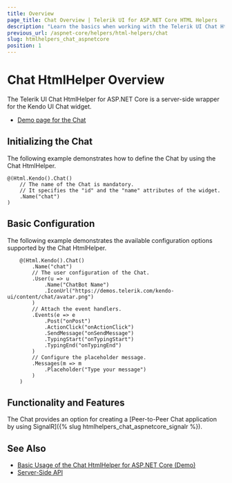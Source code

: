 ```yaml
---
title: Overview
page_title: Chat Overview | Telerik UI for ASP.NET Core HTML Helpers
description: "Learn the basics when working with the Telerik UI Chat HtmlHelper for ASP.NET Core (MVC 6 or ASP.NET Core MVC)."
previous_url: /aspnet-core/helpers/html-helpers/chat
slug: htmlhelpers_chat_aspnetcore
position: 1
---
```


# Chat HtmlHelper Overview

The Telerik UI Chat HtmlHelper for ASP.NET Core is a server-side wrapper for the Kendo UI Chat widget.


* [Demo page for the Chat](https://demos.telerik.com/aspnet-core/chat/index)

## Initializing the Chat

The following example demonstrates how to define the Chat by using the Chat HtmlHelper.

    @(Html.Kendo().Chat()
        // The name of the Chat is mandatory.
        // It specifies the "id" and the "name" attributes of the widget.
        .Name("chat")
    )

## Basic Configuration

The following example demonstrates the available configuration options supported by the Chat HtmlHelper.

```
    @(Html.Kendo().Chat()
        .Name("chat")
        // The user configuration of the Chat.
        .User(u => u
            .Name("ChatBot Name")
            .IconUrl("https://demos.telerik.com/kendo-ui/content/chat/avatar.png")
        )
        // Attach the event handlers.
        .Events(e => e
            .Post("onPost")
            .ActionClick("onActionClick")
            .SendMessage("onSendMessage")
            .TypingStart("onTypingStart")
            .TypingEnd("onTypingEnd")
        )
        // Configure the placeholder message.
        .Messages(m => m
            .Placeholder("Type your message")
        )
    )
```

## Functionality and Features

The Chat provides an option for creating a [Peer-to-Peer Chat application by using SignalR]({% slug htmlhelpers_chat_aspnetcore_signalr %}).   

## See Also

* [Basic Usage of the Chat HtmlHelper for ASP.NET Core (Demo)](https://demos.telerik.com/aspnet-core/chat/index)
* [Server-Side API](/api/chat)
